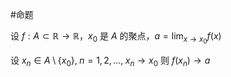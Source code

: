 #命题 

设 $f:A\subset \mathbb{R}\to \mathbb{R}$，$x_{0}$ 是 $A$ 的聚点，$a=\lim_{ x \to x_{0} }f(x)$

设 $x_{n}\in A\setminus \{ x_{0} \},\;n=1,2,\dots, \; x_{n}\to x_{0}$ 则 $f(x_{n})\to a$